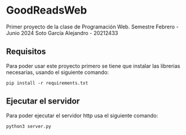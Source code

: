 # GoodReadsWeb
Primer proyecto de la clase de Programación Web.
Semestre Febrero - Junio 2024
Soto García Alejandro - 20212433

## Requisitos
Para poder usar este proyecto primero se tiene que instalar las librerias necesarias, usando el siguiente comando:
```
pip install -r requirements.txt
```

## Ejecutar el servidor
Para poder ejecutar el servidor http usa el siguiente comando:
```
python3 server.py
```

